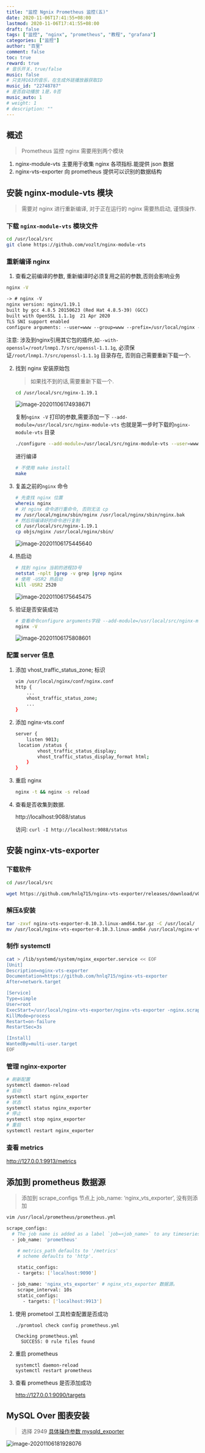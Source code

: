 ```yaml
---
title: "监控 Ngnix Prometheus 监控(五)"
date: 2020-11-06T17:41:55+08:00
lastmod: 2020-11-06T17:41:55+08:00
draft: false
tags: ["监控", "nginx", "prometheus", "教程", "grafana"]
categories: ["监控"]
author: "百里"
comment: false
toc: true
reward: true
# 音乐开关，true/false
music: false
# 只支持163的音乐，在生成外链播放器获取ID
music_id: "22748787"
# 是否自动播放 1是，0否
music_auto: 1
# weight: 1
# description: ""
---
```


## 概述

> Prometheus 监控 nginx 需要用到两个模块

1. nginx-module-vts 主要用于收集 nginx 各项指标.能提供 json 数据
2. nginx-vts-exporter 向 prometheus 提供可以识别的数据结构



## 安装 nginx-module-vts 模块

> 需要对 nginx 进行重新编译, 对于正在运行的 nginx 需要热启动, 谨慎操作.

### 下载 `nginx-module-vts` 模块文件

```sh
cd /usr/local/src
git clone https://github.com/vozlt/nginx-module-vts 
```

### 重新编译 nginx 

1. 查看之前编译的参数, 重新编译时必须复用之前的参数,否则会影响业务

```sh
nginx -V 
```

```tex
-> # nginx -V
nginx version: nginx/1.19.1
built by gcc 4.8.5 20150623 (Red Hat 4.8.5-39) (GCC) 
built with OpenSSL 1.1.1g  21 Apr 2020
TLS SNI support enabled
configure arguments: --user=www --group=www --prefix=/usr/local/nginx --with-http_stub_status_module --with-http_ssl_module --with-http_v2_module --with-http_gzip_static_module --with-http_sub_module --with-stream --with-stream_ssl_module --with-openssl=/root/lnmp1.7/src/openssl-1.1.1g --with-openssl-opt=enable-weak-ssl-ciphers
```

注意: 涉及到nginx引用其它包的插件,如`--with-openssl=/root/lnmp1.7/src/openssl-1.1.1g`, 必须保证`/root/lnmp1.7/src/openssl-1.1.1g` 目录存在, 否则自己需要重新下载一个.

2. 找到 nginx 安装原始包

   > 如果找不到的话,需要重新下载一个.

   ```sh
   cd /usr/local/src/nginx-1.19.1
   ```

   ![image-20201106174938671](https://cdn.jsdelivr.net/gh/yezihack/assets/b/20201106174946.png?imageslim)

   复制`nginx -V` 打印的参数,需要添加一下 `--add-module=/usr/local/src/nginx-module-vts` 也就是第一步时下载的`nginx-module-vts` 目录

   ```sh
   ./configure --add-module=/usr/local/src/nginx-module-vts --user=www --group=www --prefix=/usr/local/nginx --with-http_stub_status_module --with-http_ssl_module --with-http_v2_module --with-http_gzip_static_module --with-http_sub_module --with-stream --with-stream_ssl_module --with-openssl=/root/lnmp1.7/src/openssl-1.1.1g --with-openssl-opt=enable-weak-ssl-ciphers
   ```

   进行编译

   ```sh
   # 不使用 make install
   make 
   ```

3. 复盖之前的`nginx` 命令

   ```sh
   # 先查找 nginx 位置
   whereis nginx 
   # 对 nginx 命令进行重命令, 否则无法 cp
   mv /usr/local/nginx/sbin/nginx /usr/local/nginx/sbin/nginx.bak
   # 然后将编译好的命令进行复制
   cd /usr/local/src/nginx-1.19.1
   cp objs/nginx /usr/local/nginx/sbin/
   ```

   ![image-20201106175445640](https://cdn.jsdelivr.net/gh/yezihack/assets/b/20201106175446.png?imageslim)

4. 热启动

   ```sh
   # 找到 nginx 当前的进程ID号
   netstat -nplt |grep -v grep |grep nginx
   # 使用 -USR2 热启动
   kill -USR2 2520
   ```

   ![image-20201106175645475](https://cdn.jsdelivr.net/gh/yezihack/assets/b/20201106175646.png?imageslim)

5. 验证是否安装成功

   ```sh
   # 查看命令configure arguments字段 --add-module=/usr/local/src/nginx-module-vts 是否存在?
   nginx -V 
   ```

   ![image-20201106175808601](https://cdn.jsdelivr.net/gh/yezihack/assets/b/20201106175809.png?imageslim)

### 配置 server 信息

1. 添加 vhost_traffic_status_zone; 标识
    ```sh
    vim /usr/local/nginx/conf/nginx.conf
    http {
        ...
        vhost_traffic_status_zone;
        ...
    }
    ```

2. 添加 nginx-vts.conf

   ```sh
   server {        
       listen 9013;   
    location /status {
           vhost_traffic_status_display;
           vhost_traffic_status_display_format html;
       }
   }
   ```
   
3. 重启 nginx

    ```sh
    nginx -t && nginx -s reload
    ```

4. 查看是否收集到数据.

    http://localhost:9088/status

    访问: `curl -I http://localhost:9088/status`

## 安装 nginx-vts-exporter

### 下载软件

```sh
cd /usr/local/src

wget https://github.com/hnlq715/nginx-vts-exporter/releases/download/v0.10.3/nginx-vts-exporter-0.10.3.linux-amd64.tar.gz -C 
```

### 解压&安装

```sh
tar -zxvf nginx-vts-exporter-0.10.3.linux-amd64.tar.gz -C /usr/local/
mv /usr/local/nginx-vts-exporter-0.10.3.linux-amd64 /usr/local/nginx-vts-exporter
```

### 制作 systemctl 

```sh
cat > /lib/systemd/system/nginx_exporter.service << EOF
[Unit]
Description=nginx-vts-exporter
Documentation=https://github.com/hnlq715/nginx-vts-exporter
After=network.target

[Service]
Type=simple
User=root
ExecStart=/usr/local/nginx-vts-exporter/nginx-vts-exporter -nginx.scrape_uri=http://localhost:9013/status/format/json
KillMode=process
Restart=on-failure
RestartSec=3s

[Install]
WantedBy=multi-user.target
EOF
```

### 管理 nginx-exporter

````sh
# 刷新配置
systemctl daemon-reload
# 启动
systemctl start nginx_exporter
# 状态
systemctl status nginx_exporter
# 停止
systemctl stop nginx_exporter
# 重启
systemctl restart nginx_exporter
````

### 查看 metrics

http://127.0.0.1:9913/metrics

## 添加到 prometheus 数据源

> 添加到 scrape_configs 节点上 job_name: ‘nginx_vts_exporter’, 没有则添加

```sh
vim /usr/local/prometheus/prometheus.yml

scrape_configs:
  # The job name is added as a label `job=<job_name>` to any timeseries scraped from this config.
  - job_name: 'prometheus'

    # metrics_path defaults to '/metrics'
    # scheme defaults to 'http'.

    static_configs:
    - targets: ['localhost:9090']

  - job_name: 'nginx_vts_exporter' # nginx_vts_exporter 数据源。
    scrape_interval: 10s
    static_configs:
      - targets: ['localhost:9913']
```

1. 使用 prometool 工具检查配置是否成功

   ```shell
   ./promtool check config prometheus.yml
   ```

   ```shell
   Checking prometheus.yml
     SUCCESS: 0 rule files found
   ```
   
2. 重启 prometheus 

   ```shell
   systemctl daemon-reload
   systemctl restart prometheus
   ```

3. 查看 prometheus 是否添加成功

   http://127.0.0.1:9090/targets

## MySQL Over 图表安装

> 选择 2949 [具体操作参数 mysqld_exporter](https://www.sgfoot.com/mysqld_exporter.html#mysql-over-%E5%9B%BE%E8%A1%A8%E5%AE%89%E8%A3%85)

![image-20201106181928076](https://cdn.jsdelivr.net/gh/yezihack/assets/b/20201106181929.png?imageslim)